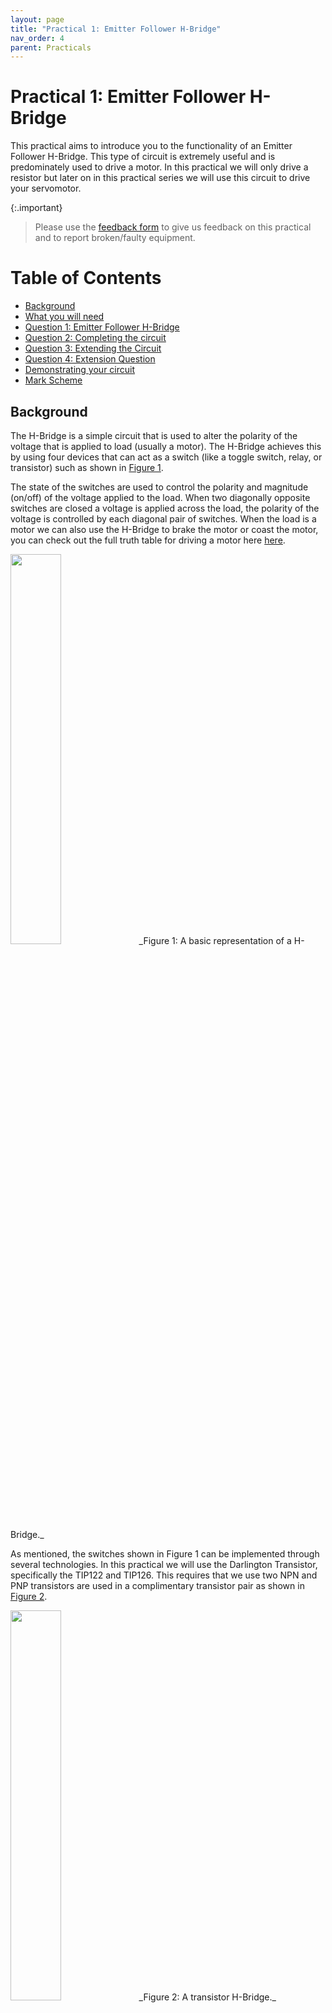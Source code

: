 ```yaml
---
layout: page
title: "Practical 1: Emitter Follower H-Bridge"
nav_order: 4
parent: Practicals
---
```


# Practical 1: Emitter Follower H-Bridge

This practical aims to introduce you to the functionality of an Emitter Follower H-Bridge. This type of circuit is extremely useful and is predominately used to drive a motor. In this practical we will only drive a resistor but later on in this practical series we will use this circuit to drive your servomotor.

{:.important}
> Please use the [feedback form](https://forms.office.com/r/bMUfettP7m) to give us feedback on this practical and to report broken/faulty equipment.

Table of Contents
=================

* [Background](#background)
* [What you will need](#what-you-will-need)
* [Question 1: Emitter Follower H-Bridge](#question-1-emitter-follower-h-bridge)
* [Question 2: Completing the circuit](#question-2-completing-the-circuit)
* [Question 3: Extending the Circuit](#question-3-extending-the-circuit)
* [Question 4: Extension Question](#question-4-extension-question)
* [Demonstrating your circuit](#demonstrating-your-circuit)
* [Mark Scheme](#mark-scheme)

## Background
The H-Bridge is a simple circuit that is used to alter the polarity of the voltage that is applied to load (usually a motor). The H-Bridge achieves this by using four devices that can act as a switch (like a toggle switch, relay, or transistor) such as shown in [Figure 1](./Resources/H_bridge.png).

The state of the switches are used to control the polarity and magnitude (on/off) of the voltage applied to the load. When two diagonally opposite switches are closed a voltage is applied across the load, the polarity of the voltage is controlled by each diagonal pair of switches. When the load is a motor we can also use the H-Bridge to brake the motor or coast the motor, you can check out the full truth table for driving a motor here [here](https://en.wikipedia.org/wiki/H-bridge#DC_motor_Driver).

<img width="40%" src="./Resources/H_bridge.png">
_Figure 1: A basic representation of a H-Bridge._

As mentioned, the switches shown in Figure 1 can be implemented through several technologies. In this practical we will use the Darlington Transistor, specifically the TIP122 and TIP126. This requires that we use two NPN and PNP transistors are used in a complimentary transistor pair as shown in [Figure 2](./Resources/H_bridge_darl.png).

<img width="40%" src="./Resources/H_bridge_darl.png">
_Figure 2: A transistor H-Bridge._

Two drive signals are used to bias the transistors to turn them on or off. These dive signals are always anti-phase (i.e. when one is high the other is low) for our application. The voltage of the drive signals should be as close as possible to the rail voltages as to ensure that the transistors are properly biased.

{:.important}
> Before continuing further read the [datasheet](./Resources/TIP120-D.PDF) for the TIP122 and TIP126 transistors. Make sure you know the package orientation with regards to the pin numbers and functions.

## What you will need
To complete this practical you will require a breadboard and a pair of wire strippers.

{:.tip}
> It is suggested that you find a box or container that you can place your breadboard and circuitry in as the circuit you build in this practical **will** be used in later practicals.

The following components will be provided to you on the **Monday when this practical is released**, if you are unable to collect components then please collect them during the week at the **MechatronicSystems.Lab** located in the Duncan Macmillan Lab during the hours posted on the main README page:
- 2 x TIP 122
- 2 x TIP 126
- 1 x 100 Ω, 2 W Resistor
- Wire

{:.important}
> Due to protest action, component collection will be at a later point in time. Stay tuned on Amathuba for a relevant announcement.

## Question 1: Emitter Follower H-Bridge

We will first make what is commonly referred to as a half bridge, otherwise known as a class B amplifier. These are able to control high current input to a DC motor but only in one direction: the motor can be enabled, the speed can be controlled with PWM, but it can only be driven forward and cannot reverse.

We shall use one TIP 122 and one TIP 126 for this layout as shown in [Figure 3](./Resources/Half-bridge.png), read the [datasheet](./Resources/TIP120-D.PDF) to figure out which transistor to place where and how. Connect the output of the half bridge to one lead of your 100 Ω resistor and connect the other lead to ground, as shown in [Figure 3](./Resources/Half-bridge.png). In this case the 2W resistor is a stand in for a DC motor and is able to support a high current without exploding (do not use the normal ¼ watt resistors!).

<img width="40%" src="./Resources/Half-bridge.png">
_Figure 3: A Darlington transistor half bridge._

{:.tip}
> You will be using your breadboard for several practicals, it is suggested that you use the bus strips (the two long rows on either side of your breadboard) as a place to draw/sink power to/from. This will make your breadboard easier to use and to debug. Do note that most breadboards have a split in the middle of both rails on either side, so you will need to bridge these if you want power all the way along your board.

> ### **Question 1.1**
> For this question you must test your circuit to make sure if functions correctly. You can test this circuit in two manners:
> * If you are at home we suggest using your STM32 dev board as a power supply, connect the 5V pin on your dev board to power both the half bridge and the input pin. Then connect ground to the ground pin of your dev board. You should be then able to read around 3.2 V across the resistor (why do you think this is?).
> * If you are in the lab, use the same steps as before but just with the DC power supply and multimeter that is provided on the work bench.

> ### **Question 1.2**
> If you successfully see a ~3.2V output across the resistor when input is high, see if you can toggle the output by connecting the input to ground. You should now see 0V across the "motor" (resistor).

## Question 2: Completing the circuit
You can now construct the full H-Bridge by creating another half-bridge to create a circuit as shown in Figure 4. Depending on the combination of inputs (as both sides should now have an input signal) you should be able to drive your hypothetical motor forwards AND backwards!

<img width="40%" src="./Resources/H_bridge_darl.png">
_Figure 4: A Darlington transistor H-Bridge._


> ### **Question 2.1**
> You can test this circuit in two manners:
> * If you are at home, use your STM32 dev board as a power supply again. Connect the 5V pin on your dev board to both power the H-Bridge and one input pin. Then connect the circuit’s ground and the other input pin to the ground pin on your dev board. You should then be then able to read around 3.2 V across the resistor and -3.2 V across the resistor when you switch around the inputs.
> * If you are in the lab, use the same steps as before but just with the DC power supply and multimeter that is provided on the work bench.

{:.note2}
> When you are powering one input signal HIGH, do not leave the other input floating! This can lead to unpredictable results. Make sure it is grounded.

{:.important}
> Remember which multimeter lead you are connecting to where so the polarity sense stays the same between tests.

## Question 3: Extending the Circuit
You may have noticed that we always drive the H-Bridge with a voltage that is near the power supply voltage. This is to ensure that the transistors are properly biased (we want to lose the least amount of power across the transistors). This creates a significant issue since this limits the voltage that we can supply to the H-Bridge to the voltage we can drive the H-Bridge with. Since most μ-Controllers can only output 3V3, we can not transfer significant power to our load. Therefore, we require a method to step up our drive signal voltage from 3V3 to whatever we decided to power the H-Bridge with.

To complete this we will use a BJT level adjuster circuit using a [P2N2222 transistor](./Resources/P2N2222A-D.PDF).

> ### **Question 3.1**
> For this part of the practical you are required to design a level adjusting circuit using a P2N2222 transistor. This level adjuster should be used to drive a H-Bridge that is connected to a 20 V power supply from a μ-Controller that outputs 3V3. Draw the circuit on a piece of paper and calculate the values of the two resistors required to bias this circuit, assuming a β of 10, I<sub>E</sub> of 100 mA, V<sub>CE(sat)</sub> of 0.3V and V<sub>BE</sub> of 0.7V. Show this circuit to the tutor during your demonstration and explain how you would integrate this circuit to the H-Bridge.

**You do not need to actually build the circuit!**

{:.note2}
> You will notice that the logic of the drive signal is altered because of this circuit.

## Question 4: Extension Question
**This Question is not compulsory!**

You may have noticed that the drive signals that we use are always in anti-phase. This means that when we connect the H-Bridge to our μ-controller we will have to use two GPIO pins. We could then unnecessarily use up our GPIO pins.

> ### **Question 4.1**
> Using only PN2N2222s and resistors, design a circuit that can create two anti-phase signals from one input signal. Ensure that each signal has the same propagation delay. You need not to size the resistors for this question.

## Demonstrating your circuit
When you are happy with your full h-bridge circuit you can demonstrate the operation of your circuit to a tutor. If you have completed the extension question bring it along as well. When you are ready, you are required to power your circuit from the DC power supply with 10 V. Connect one input to 10 V and the other to ground. Read the voltage across the resistor, it should be around 7.2 V. Then switch the inputs and read the voltage across the resistor, it should be around -7.2 V.

{:.caution}
> You only have two attempts to demonstrate your circuit (with an associated mark deduction on the second attempt), please familiarise yourself with the [Mark Scheme](#mark-scheme) before you demonstrate your circuit.

### **Mark Scheme**
The following mark scheme will be used to mark your practicals:

```mermaid
flowchart TD
    A{Did the H-Bridge work first time?}
    A -->|Yes|B[+7]
    A -->|No|C{Did the H-Bridge work second time around?}
    C -->|Yes|D[+5]
    C -->|No|E[+0]
    B --> F{Is the level adjuster circuit correct?}
    D --> F
    E --> F
    F --> |Yes|G[+1]
    F --> |No|H[+0]
    G --> I{Is the resitor values correct?}
    I --> |Yes|J[+2]
    I --> |No|K[+0]
    J --> L{Is the circuit for the extenstion question correct?}
    K --> L
    H --> L
    L --> |Yes|M[+1]
    L --> |No|N[+0]
    M --> O[Final Mark]
    N --> O[Final Mark]
```
